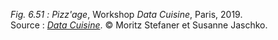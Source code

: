 *Fig. 6.51 :* *Pizz'age*, Workshop *Data Cuisine*, Paris, 2019.  
Source : [*Data Cuisine*](http://data-cuisine.net/). © Moritz Stefaner et Susanne Jaschko.